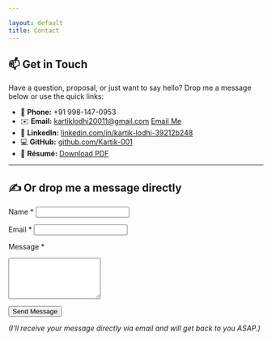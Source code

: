 ```yaml
---

layout: default
title: Contact
---
```


## 📫 Get in Touch

Have a question, proposal, or just want to say hello? Drop me a message below or use the quick links:

* 📱 **Phone:** +91 998-147-0953
* ✉️ **Email:** [kartiklodhi20011@gmail.com](mailto:kartiklodhi20011@gmail.com)  <a href="mailto:kartiklodhi20011@gmail.com">Email Me</a>
* 🔗 **LinkedIn:** [linkedin.com/in/kartik-lodhi-39212b248](https://www.linkedin.com/in/kartik-lodhi-39212b248/)
* 💻 **GitHub:** [github.com/Kartik-001](https://github.com/Kartik-001)
* 📄 **Résumé:** [Download PDF](https://github.com/Kartik-001/Kartik-001.github.io/raw/main/Kartik_Lodhi_Resume.pdf)

---

## ✍️ Or drop me a message directly

<form action="https://formspree.io/f/mgvzlykj" method="POST" class="contact-form">
  <label for="name">Name *</label>
  <input type="text" id="name" name="name" required>

  <label for="email">Email *</label>
  <input type="email" id="email" name="email" required>

  <label for="message">Message *</label>
  <textarea id="message" name="message" rows="5" required></textarea>

  <button type="submit">Send Message</button>
</form>

*(I'll receive your message directly via email and will get back to you ASAP.)*

